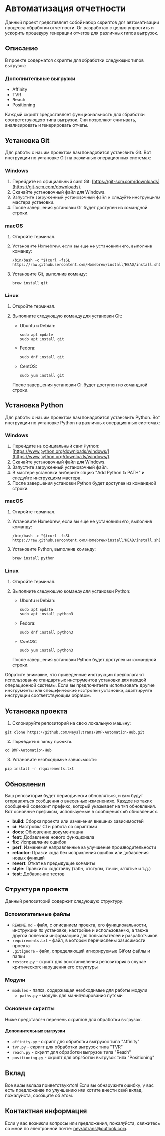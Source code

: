 # Автоматизация отчетности

Данный проект представляет собой набор скриптов для автоматизации процесса обработки отчетности. Он разработан с целью упростить и ускорить процедуру генерации отчетов для различных типов выгрузок.

## Описание

В проекте содержатся скрипты для обработки следующих типов выгрузок:

### Дополнительные выгрузки

- Affinity
- TVR
- Reach
- Positioning

Каждый скрипт предоставляет функциональность для обработки соответствующего типа выгрузок. Они позволяют считывать, анализировать и генерировать отчеты.

## Установка Git

Для работы с нашим проектом вам понадобится установить Git. Вот инструкции по установке Git на различных операционных системах:

### Windows

1. Перейдите на официальный сайт Git: [https://git-scm.com/downloads](https://git-scm.com/downloads).
2. Скачайте установочный файл для Windows.
3. Запустите загруженный установочный файл и следуйте инструкциям мастера установки.
4. После завершения установки Git будет доступен из командной строки.

### macOS

1. Откройте терминал.
2. Установите Homebrew, если вы еще не установили его, выполнив команду:

   ```shell
   /bin/bash -c "$(curl -fsSL https://raw.githubusercontent.com/Homebrew/install/HEAD/install.sh)"
   ```

3. Установите Git, выполнив команду:

   ```shell
   brew install git
   ```

### Linux

1. Откройте терминал.
2. Выполните следующую команду для установки Git:

   - Ubuntu и Debian:

     ```shell
     sudo apt update
     sudo apt install git
     ```

   - Fedora:

     ```shell
     sudo dnf install git
     ```

   - CentOS:

     ```shell
     sudo yum install git
     ```

   После завершения установки Git будет доступен из командной строки.

## Установка Python

Для работы с нашим проектом вам понадобится установить Python. Вот инструкции по установке Python на различных операционных системах:

### Windows

1. Перейдите на официальный сайт Python: [https://www.python.org/downloads/windows/](https://www.python.org/downloads/windows/).
2. Скачайте установочный файл для Windows.
3. Запустите загруженный установочный файл.
4. В мастере установки выберите опцию "Add Python to PATH" и следуйте инструкциям мастера.
5. После завершения установки Python будет доступен из командной строки.

### macOS

1. Откройте терминал.
2. Установите Homebrew, если вы еще не установили его, выполнив команду:

   ```shell
   /bin/bash -c "$(curl -fsSL https://raw.githubusercontent.com/Homebrew/install/HEAD/install.sh)"
   ```

3. Установите Python, выполнив команду:

   ```shell
   brew install python
   ```

### Linux

1. Откройте терминал.
2. Выполните следующую команду для установки Python:

   - Ubuntu и Debian:

     ```shell
     sudo apt update
     sudo apt install python3
     ```

   - Fedora:

     ```shell
     sudo dnf install python3
     ```

   - CentOS:

     ```shell
     sudo yum install python3
     ```

   После завершения установки Python будет доступен из командной строки.

Обратите внимание, что приведенные инструкции предполагают использование стандартных инструментов установки для каждой операционной системы. Если вы предпочитаете использовать другие инструменты или специфические настройки установки, адаптируйте инструкции соответствующим образом.

## Установка проекта

1. Склонируйте репозиторий на свою локальную машину:

  ```shell
  git clone https://github.com/Neyslutrans/BMP-Automation-Hub.git
  ```

2. Перейдите в папку проекта:

  ```shell
  cd BMP-Automation-Hub
  ```

3. Установите необходимые зависимости:

  ```shell
  pip install -r requirements.txt
  ```

## Обновления

Ваш репозиторий будет периодически обновляться, и вам будут отправляться сообщения о внесенных изменениях. Каждое из таких сообщений содержит префикс, который указывает на тип обновления. Вот основные префиксы, используемые в сообщениях об обновлениях.

- **build**: Сборка проекта или изменения внешних зависимостей
- **ci**: Настройка CI и работа со скриптами
- **docs**: Обновление документации
- **feat**: Добавление нового функционала
- **fix**: Исправление ошибок
- **perf**: Изменения направленные на улучшение производительности
- **refactor**: Правки кода без исправления ошибок или добавления новых функций
- **revert**: Откат на предыдущие коммиты
- **style**: Правки по кодстайлу (табы, отступы, точки, запятые и т.д.)
- **test**: Добавление тестов

## Структура проекта

Данный репозиторий содержит следующую структуру:

### Вспомогательные файлы

- `README.md` - файл, с описанием проекта, его функциональности, инструкции по установке, настройке и использованию, а также другой полезной информацией для пользователей и разработчиков
- `requirements.txt` - файл, в котором перечислены зависимости проекта
- `.gitignore` - файл, определяющий игнорируемые Git'ом файлы и папки
- `restore.py` - скрипт для восстановления репозитория в случае критического нарушения его структуры

### Модули

- `modules` - папка, содержащая необходимые для работы модули
    - `paths.py` - модуль для манипулирования путями

### Основные скрипты

Ниже представлен перечень скриптов для обработки выгрузок.

#### Дополнительные выгрузки

- `affinity.py` - скрипт для обработки выгрузок типа "Affinity"
- `tvr.py` - скрипт для обработки выгрузок типа "TVR"
- `reach.py` - скрипт для обработки выгрузок типа "Reach"
- `positioning.py` - скрипт для обработки выгрузок типа "Positioning"

## Вклад

Все виды вклада приветствуются! Если вы обнаружите ошибку, у вас есть предложение по улучшению или хотите внести свой вклад, пожалуйста, сообщите об этом.

## Контактная информация

Если у вас возникли вопросы или предложения, пожалуйста, свяжитесь со мной по электронной почте: [neyslutrans@outlook.com](mailto:neyslutrans@outlook.com).